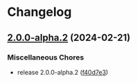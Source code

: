 # Changelog

## [2.0.0-alpha.2](https://github.com/zenstackhq/zenstack/compare/Runtime-v2.0.0-alpha.1...Runtime-v2.0.0-alpha.2) (2024-02-21)


### Miscellaneous Chores

* release 2.0.0-alpha.2 ([f40d7e3](https://github.com/zenstackhq/zenstack/commit/f40d7e3718d4210137a2e131d28b5491d065b914))
